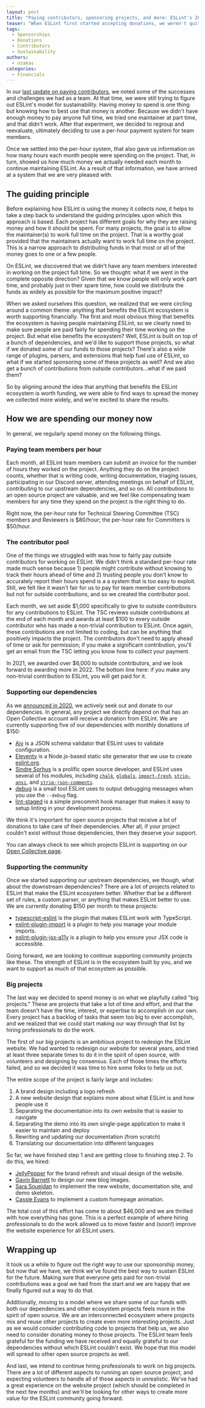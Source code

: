```yaml
---
layout: post
title: "Paying contributors, sponsoring projects, and more: ESLint's 2022 spending plan"
teaser: "When ESLint first started accepting donations, we weren't quite sure how to fairly distribute the proceeds. Now, three years into accepting donations, we've settled on a plan for how to use our funds for the betterment of the ESLint project and ecosystem."
tags:
  - Sponsorships
  - Donations
  - Contributors
  - Sustainability
authors:
  - nzakas
categories:
  - Financials
---
```


In our [last update on paying contributors](https://eslint.org/blog/2020/10/year-paying-contributors-review), we noted some of the successes and challenges we had as a team. At that time, we were still trying to figure out ESLint's model for sustainability. Having money to spend is one thing but knowing how to best use that money is another. Because we didn't have enough money to pay anyone full time, we tried one maintainer at part time, and that didn't work. After that experiment, we decided to regroup and reevaluate, ultimately deciding to use a per-hour payment system for team members.

Once we settled into the per-hour system, that also gave us information on how many hours each month people were spending on the project. That, in turn, showed us how much money we actually needed each month to continue maintaining ESLint. As a result of that information, we have arrived at a system that we are very pleased with.

## The guiding principle

Before explaining how ESLint is using the money it collects now, it helps to take a step back to understand the guiding principles upon which this approach is based. Each project has different goals for why they are raising money and how it should be spent. For many projects, the goal is to allow the maintainer(s) to work full time on the project. That is a worthy goal provided that the maintainers actually want to work full time on the project. This is a narrow approach to distributing funds in that most or all of the money goes to one or a few people. 

On ESLint, we discovered that we didn't have any team members interested in working on the project full time. So we thought: what if we went in the complete opposite direction? Given that we know people will only work part time, and probably just in their spare time, how could we distribute the funds as widely as possible for the maximum positive impact?

When we asked ourselves this question, we realized that we were circling around a common theme: anything that benefits the ESLint ecosystem is worth supporting financially. The first and most obvious thing that benefits the ecosystem is having people maintaining ESLint, so we clearly need to make sure people are paid fairly for spending their time working on the project. But what else benefits the ecosystem? Well, ESLint is built on top of a bunch of dependencies, and we'd like to support those projects, so what if we donated some of our funds to those projects? There's also a wide range of plugins, parsers, and extensions that help fuel use of ESLint, so what if we started sponsoring some of these projects as well? And we also get a bunch of contributions from outside contributors...what if we paid them?

So by aligning around the idea that anything that benefits the ESLint ecosystem is worth funding, we were able to find ways to spread the money we collected more widely, and we're excited to share the results.

## How we are spending our money now

In general, we regularly spend money on the following things.

### Paying team members per hour

Each month, all ESLint team members can submit an invoice for the number of hours they worked on the project. Anything they do on the project counts, whether that is writing code, writing documentation, triaging issues, participating in our Discord server, attending meetings on behalf of ESLint, contributing to our upstream dependencies, and so on. All contributions to an open source project are valuable, and we feel like compensating team members for any time they spend on the project is the right thing to do.

Right now, the per-hour rate for Technical Steering Committee (TSC) members and Reviewers is $80/hour; the per-hour rate for Committers is $50/hour.

### The contributor pool

One of the things we struggled with was how to fairly pay outside contributors for working on ESLint. We didn't think a standard per-hour rate made much sense because 1) people might contribute without knowing to track their hours ahead of time and 2) trusting people you don't know to accurately report their hours spend is a a system that is too easy to exploit. Still, we felt like it wasn't fair for us to pay for team member contributions but not for outside contributions, and so we created the contributor pool.

Each month, we set aside $1,000 specifically to give to outside contributors for any contributions to ESLint. The TSC reviews outside contributions at the end of each month and awards at least $100 to every outside contributor who has made a non-trivial contribution to ESLint. Once again, these contributions are not limited to coding, but can be anything that positively impacts the project. The contributors don't need to apply ahead of time or ask for permission; if you make a significant contribution, you'll get an email from the TSC letting you know how to collect your payment.

In 2021, we awarded over $6,000 to outside contributors, and we look forward to awarding more in 2022. The bottom line here: if you make any non-trivial contribution to ESLint, you will get paid for it.

### Supporting our dependencies

As we [announced in 2020](https://eslint.org/blog/2020/09/supporting-eslint-dependencies), we actively seek out and donate to our dependencies. In general, any project we directly depend on that has an Open Collective account will receive a donation from ESLint. We are currently supporting five of our dependencies with monthly donations of $150:

* [Ajv](https://npmjs.com/package/ajv) is a JSON schema validator that ESLint uses to validate configuration.
* [Eleventy](https://www.11ty.dev/) is a Node.js-based static site generator that we use to create [eslint.org](http://eslint.org).
* [Sindre Sorhus](https://sindresorhus.com/) is a prolific open source developer, and ESLint uses several of his modules, including [`chalk`](https://npmjs.com/package/chalk), [`globals`](https://npmjs.com/package/globals), [`import-fresh`](https://npmjs.com/package/import-fresh), [`strip-ansi`](https://npmjs.com/package/strip-ansi), and [`strip-json-comments`](https://npmjs.com/package/strip-json-comments).
* [debug](https://npmjs.com/package/debug) is a small tool ESLint uses to output debugging messages when you use the `--debug` flag. 
* [lint-staged](https://npmjs.com/package/lint-staged) is a simple precommit hook manager that makes it easy to setup linting in your development process.

We think it's important for open source projects that receive a lot of donations to take care of their dependencies. After all, if your project couldn't exist without those dependencies, then they deserve your support.

You can always check to see which projects ESLint is supporting on our [Open Collective page](https://opencollective.com/eslint#category-CONTRIBUTIONS).

### Supporting the community

Once we started supporting our upstream dependencies, we though, what about the downstream dependencies? There are a lot of projects related to ESLint that make the ESLint ecosystem better. Whether that be a different set of rules, a custom parser, or anything that makes ESLint better to use. We are currently donating $150 per month to these projects:

* [typescript-eslint](https://github.com/typescript-eslint) is the plugin that makes ESLint work with TypeScript.
* [eslint-plugin-import](https://npmjs.com/package/eslint-plugin-import) is a plugin to help you manage your module imports.
* [eslint-plugin-jsx-a11y](https://npmjs.com/package/eslint-plugin-jsx-a11y) is a plugin to help you ensure your JSX code is accessible.

Going forward, we are looking to continue supporting community projects like these. The strength of ESLint is in the ecosystem built by you, and we want to support as much of that ecosystem as possible.

### Big projects

The last way we decided to spend money is on what we playfully called "big projects." These are projects that take a lot of time and effort, and that the team doesn't have the time, interest, or expertise to accomplish on our own. Every project has a backlog of tasks that seem too big to ever accomplish, and we realized that we could start making our way through that list by hiring professionals to do the work.

The first of our big projects is an ambitious project to redesign the ESLint website. We had wanted to redesign our website for several years, and tried at least three separate times to do it in the spirit of open source, with volunteers and designing by consensus. Each of those times the efforts failed, and so we decided it was time to hire some folks to help us out.

The entire scope of the project is fairly large and includes:

1. A brand design including a logo refresh
1. A new website design that explains more about what ESLint is and how people use it
1. Separating the documentation into its own website that is easier to navigate
1. Separating the demo into its own single-page application to make it easier to maintain and deploy
1. Rewriting and updating our documentation (from scratch)
1. Translating our documentation into different languages

So far, we have finished step 1 and are getting close to finishing step 2. To do this, we hired:

* [JellyPepper](https://jellypepper.com/) for the brand refresh and visual design of the website.
* [Gavin Barnett](https://gavinbarnett.com/) to design our new blog images.
* [Sara Soueidan](https://www.sarasoueidan.com/) to implement the new website, documentation site, and demo skeleton.
* [Cassie Evans](https://www.cassie.codes/) to implement a custom homepage animation.

The total cost of this effort has come to about $46,000 and we are thrilled with how everything has gone. This is a perfect example of where hiring professionals to do the work allowed us to move faster and (soon!) improve the website experience for all ESLint users.

## Wrapping up

It took us a while to figure out the right way to use our sponsorship money, but now that we have, we think we've found the best way to sustain ESLint for the future. Making sure that everyone gets paid for non-trivial contributions was a goal we had from the start and we are happy that we finally figured out a way to do that.

Additionally, moving to a model where we share some of our funds with both our dependencies and other ecosystem projects feels more in the spirit of open source. We are an interconnected ecosystem where projects mix and reuse other projects to create even more interesting projects. Just as we would consider contributing code to projects that help us, we also need to consider donating money to those projects. The ESLint team feels grateful for the funding we have received and equally grateful to our dependencies without which ESLint couldn't exist. We hope that this model will spread to other open source projects as well.

And last, we intend to continue hiring professionals to work on big projects. There are a lot of different aspects to running an open source project, and expecting volunteers to handle all of those aspects in unrealistic. We've had a great experience on the website project (which should be completed in the next few months) and we'll be looking for other ways to create more value for the ESLint community going forward.
